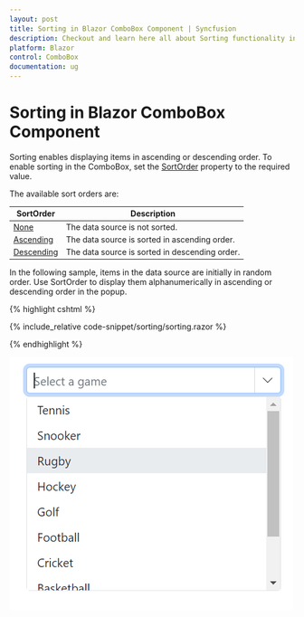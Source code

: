 ```yaml
---
layout: post
title: Sorting in Blazor ComboBox Component | Syncfusion
description: Checkout and learn here all about Sorting functionality in Syncfusion Blazor ComboBox component and much more.
platform: Blazor
control: ComboBox
documentation: ug
---
```


# Sorting in Blazor ComboBox Component

Sorting enables displaying items in ascending or descending order. To enable sorting in the ComboBox, set the [SortOrder](https://help.syncfusion.com/cr/blazor/Syncfusion.Blazor.DropDowns.SfDropDownBase-1.html#Syncfusion_Blazor_DropDowns_SfDropDownBase_1_SortOrder) property to the required value.

The available sort orders are:

SortOrder     | Description
------------ | -------------
  [None](https://help.syncfusion.com/cr/blazor/Syncfusion.Blazor.DropDowns.SortOrder.html#Syncfusion_Blazor_DropDowns_SortOrder_None)       | The data source is not sorted.
  [Ascending](https://help.syncfusion.com/cr/blazor/Syncfusion.Blazor.DropDowns.SortOrder.html#Syncfusion_Blazor_DropDowns_SortOrder_Ascending)     | The data source is sorted in ascending order.
  [Descending](https://help.syncfusion.com/cr/blazor/Syncfusion.Blazor.DropDowns.SortOrder.html#Syncfusion_Blazor_DropDowns_SortOrder_Descending)      | The data source is sorted in descending order.

In the following sample, items in the data source are initially in random order. Use SortOrder to display them alphanumerically in ascending or descending order in the popup.

{% highlight cshtml %}

{% include_relative code-snippet/sorting/sorting.razor %}

{% endhighlight %}

![Blazor ComboBox with SortOrder descending](./images/sorting/blazor_combobox_sorting.png)